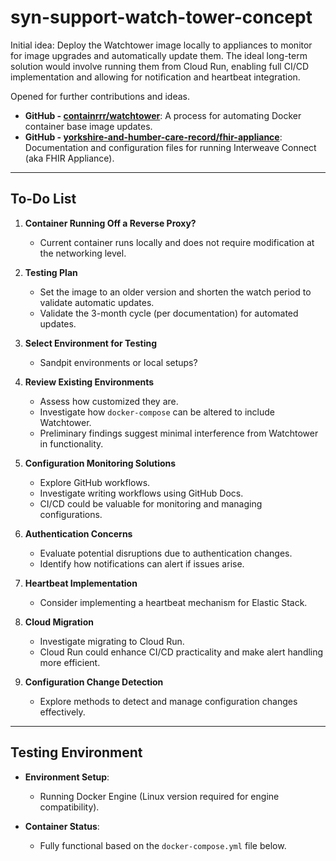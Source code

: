# syn-support-watch-tower-concept

Initial idea: Deploy the Watchtower image locally to appliances to monitor for image upgrades and automatically update them. The ideal long-term solution would involve running them from Cloud Run, enabling full CI/CD implementation and allowing for notification and heartbeat integration.

Opened for further contributions and ideas.

- **GitHub - [containrrr/watchtower](https://github.com/containrrr/watchtower)**: A process for automating Docker container base image updates.
- **GitHub - [yorkshire-and-humber-care-record/fhir-appliance](https://github.com/yorkshire-and-humber-care-record/fhir-appliance)**: Documentation and configuration files for running Interweave Connect (aka FHIR Appliance).

---

## To-Do List

1. **Container Running Off a Reverse Proxy?**
   - Current container runs locally and does not require modification at the networking level.

2. **Testing Plan**
   - Set the image to an older version and shorten the watch period to validate automatic updates.
   - Validate the 3-month cycle (per documentation) for automated updates.

3. **Select Environment for Testing**
   - Sandpit environments or local setups?

4. **Review Existing Environments**
   - Assess how customized they are.
   - Investigate how `docker-compose` can be altered to include Watchtower.
   - Preliminary findings suggest minimal interference from Watchtower in functionality.

5. **Configuration Monitoring Solutions**
   - Explore GitHub workflows.
   - Investigate writing workflows using GitHub Docs.
   - CI/CD could be valuable for monitoring and managing configurations.

6. **Authentication Concerns**
   - Evaluate potential disruptions due to authentication changes.
   - Identify how notifications can alert if issues arise.

7. **Heartbeat Implementation**
   - Consider implementing a heartbeat mechanism for Elastic Stack.

8. **Cloud Migration**
   - Investigate migrating to Cloud Run.
   - Cloud Run could enhance CI/CD practicality and make alert handling more efficient.

9. **Configuration Change Detection**
   - Explore methods to detect and manage configuration changes effectively.

---

## Testing Environment

- **Environment Setup**:
  - Running Docker Engine (Linux version required for engine compatibility).
  
- **Container Status**:
  - Fully functional based on the `docker-compose.yml` file below.

